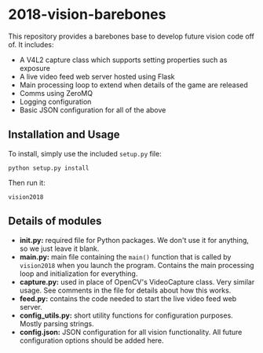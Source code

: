 # 2018-vision-barebones

This repository provides a barebones base to develop future vision code off of. It includes:

- A V4L2 capture class which supports setting properties such as exposure
- A live video feed web server hosted using Flask
- Main processing loop to extend when details of the game are released
- Comms using ZeroMQ
- Logging configuration
- Basic JSON configuration for all of the above

## Installation and Usage

To install, simply use the included `setup.py` file:

    python setup.py install

Then run it:

    vision2018

## Details of modules

- **__init__.py:** required file for Python packages. We don't use it for anything, so we just leave it blank.
- **__main__.py:** main file containing the `main()` function that is called by `vision2018` when you launch the program. Contains the main processing loop and initialization for everything.
- **capture.py:** used in place of OpenCV's VideoCapture class. Very similar usage. See comments in the file for details about how this works.
- **feed.py:** contains the code needed to start the live video feed web server.
- **config_utils.py:** short utility functions for configuration purposes. Mostly parsing strings.
- **config.json:** JSON configuration for all vision functionality. All future configuration options should be added here.
